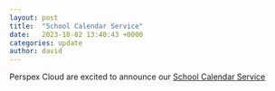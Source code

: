 ```yaml
---
layout: post
title:  "School Calendar Service"
date:   2023-10-02 13:40:43 +0000
categories: update
author: david
---
```


Perspex Cloud are excited to announce our [School Calendar Service](https://perspex.cloud/calendars "About our School Calendar Service")
